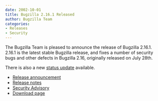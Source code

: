 ```yaml
---
date: 2002-10-01
title: Bugzilla 2.16.1 Released
author: Bugzilla Team
categories:
- Releases
- Security
---
```


The Bugzilla Team is pleased to announce the release of Bugzilla 2.16.1. 2.16.1 is the latest stable Bugzilla release, and fixes a number of security bugs and other defects in Bugzilla 2.16, originally released on July 28th.

There is also a new [status update](/blog/2002/10/01/status-update) available.

*   [Release announcement](https://groups.google.com/groups?group=netscape.public.mozilla.webtools&selm=p05111a05b9bf7e16d659%40%5B192.168.1.203%5D)
*   [Release notes](/releases/2.16.1/)
*   [Security Advisory](/security/2.16/)
*   [Download page](/download/)

